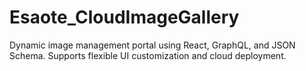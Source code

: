 # Esaote_CloudImageGallery
Dynamic image management portal using React, GraphQL, and JSON Schema. Supports flexible UI customization and cloud deployment.
